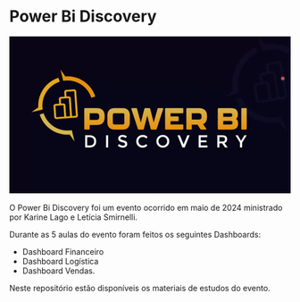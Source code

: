# Power Bi Discovery

![POWERBI](powerbi_discovery.png)

O Power Bi Discovery foi um evento ocorrido em maio de 2024 ministrado por Karine Lago e Letícia Smirnelli.

Durante as 5 aulas do evento foram feitos os seguintes Dashboards:

- Dashboard Financeiro
- Dashboard Logística
- Dashboard Vendas.

Neste repositório estão disponíveis os materiais de estudos do evento.
